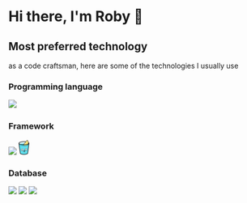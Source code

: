 # Hi there, I'm Roby 👋
## Most preferred technology

as a code craftsman, here are some of the technologies I usually use
### Programming language
![](https://img.shields.io/badge/Go-00ADD8?style=for-the-badge&logo=go&logoColor=white)
### Framework
<a href="https://echo.labstack.com"><img height="30" src="https://cdn.labstack.com/images/echo-logo.svg"></a>
<a href="https://gin-gonic.com/"><img height="30" src="https://raw.githubusercontent.com/gin-gonic/logo/master/color.png"></a>
### Database
![](https://img.shields.io/badge/PostgreSQL-316192?style=for-the-badge&logo=postgresql&logoColor=white)
![](https://img.shields.io/badge/MongoDB-4EA94B?style=for-the-badge&logo=mongodb&logoColor=white)
![](https://img.shields.io/badge/MySQL-00000F?style=for-the-badge&logo=mysql&logoColor=white)
